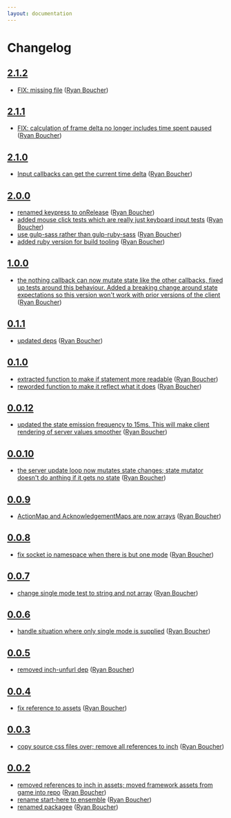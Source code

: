 ```yaml
---
layout: documentation
---
```

# Changelog

## [2.1.2](https://github.com/ensemblejs/ensemblejs/commit/8110532d1b0761272d33312f76163dcdf94054e0)

- [FIX: missing file](https://github.com/ensemblejs/ensemblejs/commit/828f7f9d04b278a6687e9d6263c9dbdda36cd04a) ([Ryan Boucher](https://github.com/distributedlife))

## [2.1.1](https://github.com/ensemblejs/ensemblejs/commit/d7fcc116e23e9de68b812321247a72084afa0027)

- [FIX: calculation of frame delta no longer includes time spent paused](https://github.com/ensemblejs/ensemblejs/commit/cd882c4466562f31b2cb239987c1e371fbbbca7a) ([Ryan Boucher](https://github.com/distributedlife))

## [2.1.0](https://github.com/ensemblejs/ensemblejs/commit/c64b2a586e165cc0d49b3bedb48af6c680b412aa)

- [Input callbacks can get the current time delta](https://github.com/ensemblejs/ensemblejs/commit/0ba44d94caf9925a464cf9509ddcadb8e074a239) ([Ryan Boucher](https://github.com/distributedlife))

## [2.0.0](https://github.com/ensemblejs/ensemblejs/commit/54f913230d0633552308e82e1ec4af0ec8299ae4)

- [renamed keypress to onRelease](https://github.com/ensemblejs/ensemblejs/commit/841e2fc5552b38e5951cf0a96f6fd2c4b1f4211b) ([Ryan Boucher](https://github.com/distributedlife))
- [added mouse click tests which are really just keyboard input tests](https://github.com/ensemblejs/ensemblejs/commit/6c40822110d028f9d0b24b57c67277519b43d025) ([Ryan Boucher](https://github.com/distributedlife))
- [use gulp-sass rather than gulp-ruby-sass](https://github.com/ensemblejs/ensemblejs/commit/5abf9b1a2f04e4c58e4721b0abad1727936da68b) ([Ryan Boucher](https://github.com/distributedlife))
- [added ruby version for build tooling](https://github.com/ensemblejs/ensemblejs/commit/55f9c215083519ab38a41916713a31e0aedc346d) ([Ryan Boucher](https://github.com/distributedlife))

## [1.0.0](https://github.com/ensemblejs/ensemblejs/commit/baf9c88df8be5bd68cca95bc059d5f43eddfb5de)

- [the nothing callback can now mutate state like the other callbacks, fixed up tests around this behaviour. Added a breaking change around state expectations so this version won't work with prior versions of the client](https://github.com/ensemblejs/ensemblejs/commit/31c7a6c11bf4de6b935a19c5cef8f209355858bd) ([Ryan Boucher](https://github.com/distributedlife))

## [0.1.1](https://github.com/ensemblejs/ensemblejs/commit/5ed143f10fc27a7408977466603d9dcd59ff7c96)

- [updated deps](https://github.com/ensemblejs/ensemblejs/commit/fca21a24c23ed58a636cbf8f247a7359eadaa40d) ([Ryan Boucher](https://github.com/distributedlife))

## [0.1.0](https://github.com/ensemblejs/ensemblejs/commit/45f3eb4da520ca0bfbf1c6036e4e317caabf0de8)

- [extracted function to make if statement more readable](https://github.com/ensemblejs/ensemblejs/commit/3f6ff8dfab09727a0a08d08431cfa4965ab2faeb) ([Ryan Boucher](https://github.com/distributedlife))
- [reworded function to make it reflect what it does](https://github.com/ensemblejs/ensemblejs/commit/3db187aeeb82ba9dfce16aca3680fae294a8fe2d) ([Ryan Boucher](https://github.com/distributedlife))

## [0.0.12](https://github.com/ensemblejs/ensemblejs/commit/bd18f5f57a9ac38c92136fbbc504456dc9143f17)

- [updated the state emission frequency to 15ms. This will make client rendering of server values smoother](https://github.com/ensemblejs/ensemblejs/commit/e926794b1d76f872a70e3bd1c1a69e0cfa1b3092) ([Ryan Boucher](https://github.com/distributedlife))

## [0.0.10](https://github.com/ensemblejs/ensemblejs/commit/505df16706539abbe64026fa3f42e83a51435868)

- [the server update loop now mutates state changes; state mutator doesn't do anthing if it gets no state](https://github.com/ensemblejs/ensemblejs/commit/12115a3a4592b7f05c1b936365f753e65235a7f4) ([Ryan Boucher](https://github.com/distributedlife))

## [0.0.9](https://github.com/ensemblejs/ensemblejs/commit/b2f3ed18affcb4574fcdc3efa0382081ada54565)

- [ActionMap and AcknowledgementMaps are now arrays](https://github.com/ensemblejs/ensemblejs/commit/af177d5d57c2455a7209a4df7379ded908294a94) ([Ryan Boucher](https://github.com/distributedlife))

## [0.0.8](https://github.com/ensemblejs/ensemblejs/commit/d2d8d922d7b0187fe2a9b925844b35d448d747ed)

- [fix socket io namespace when there is but one mode](https://github.com/ensemblejs/ensemblejs/commit/42a79a2cb0b219d687791b8cde49f418fbd7379d) ([Ryan Boucher](https://github.com/distributedlife))

## [0.0.7](https://github.com/ensemblejs/ensemblejs/commit/c2c78e4e2072d71bbd1fec4d3451b0c91bee090d)

- [change single mode test to string and not array](https://github.com/ensemblejs/ensemblejs/commit/fa80a4c14a9930e3f2c6221ceaf60e82937bdc8e) ([Ryan Boucher](https://github.com/distributedlife))

## [0.0.6](https://github.com/ensemblejs/ensemblejs/commit/e6b365987210fba8c5c2a2c2e741969aa7a3618e)

- [handle situation where only single mode is supplied](https://github.com/ensemblejs/ensemblejs/commit/89c0b38b3b038fd824f97fa8f11490bdaa124877) ([Ryan Boucher](https://github.com/distributedlife))

## [0.0.5](https://github.com/ensemblejs/ensemblejs/commit/2a16b7a3d6094fe185077b7bd65210f5a546a8e9)

- [removed inch-unfurl dep](https://github.com/ensemblejs/ensemblejs/commit/1cac417767352ace9937d7519cecda5f644089a6) ([Ryan Boucher](https://github.com/distributedlife))

## [0.0.4](https://github.com/ensemblejs/ensemblejs/commit/68776d3d1631c7cedb76edf8bc7d4b7acc471f03)

- [fix reference to assets](https://github.com/ensemblejs/ensemblejs/commit/a95a789312119c7f7ce4fc3fa7f7460572748d06) ([Ryan Boucher](https://github.com/distributedlife))

## [0.0.3](https://github.com/ensemblejs/ensemblejs/commit/311d8c4c477eb8b8ff39976cceaa56975195d464)

- [copy source css files over; remove all references to inch](https://github.com/ensemblejs/ensemblejs/commit/815d1dc919a1c18d405476d7a9ab4f2af80f0a10) ([Ryan Boucher](https://github.com/distributedlife))

## [0.0.2](https://github.com/ensemblejs/ensemblejs/commit/2bc9d6e2fc03960d1ff13e9819cecf7f0055e3ef)

- [removed references to inch in assets; moved framework assets from game into repo](https://github.com/ensemblejs/ensemblejs/commit/e7864da57da30bc8136500b3cc31efe5300bb1a5) ([Ryan Boucher](https://github.com/distributedlife))
- [rename start-here to ensemble](https://github.com/ensemblejs/ensemblejs/commit/fe3e16bd84f9140448ea18e8afbb38a2c7070e29) ([Ryan Boucher](https://github.com/distributedlife))
- [renamed packagee](https://github.com/ensemblejs/ensemblejs/commit/c8e4fd90275695da7a5a3f2a6e7abaa135755f47) ([Ryan Boucher](https://github.com/distributedlife))